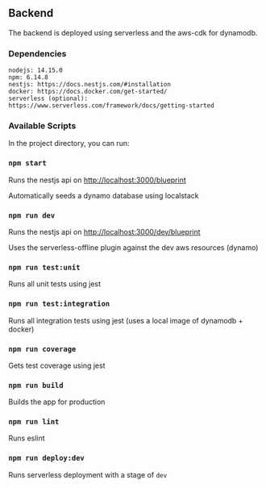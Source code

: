## Backend
The backend is deployed using serverless and the aws-cdk for dynamodb.

### Dependencies
```
nodejs: 14.15.0
npm: 6.14.8
nestjs: https://docs.nestjs.com/#installation
docker: https://docs.docker.com/get-started/
serverless (optional): https://www.serverless.com/framework/docs/getting-started
```

### Available Scripts
In the project directory, you can run:

### `npm start`

Runs the nestjs api on [http://localhost:3000/blueprint](http://localhost:3000/blueprint)

Automatically seeds a dynamo database using localstack

### `npm run dev`

Runs the nestjs api on [http://localhost:3000/dev/blueprint](http://localhost:3000/dev/blueprint)

Uses the serverless-offline plugin against the dev aws resources (dynamo)

### `npm run test:unit`

Runs all unit tests using jest

### `npm run test:integration`

Runs all integration tests using jest (uses a local image of dynamodb + docker)

### `npm run coverage`

Gets test coverage using jest

### `npm run build`

Builds the app for production

### `npm run lint`

Runs eslint

### `npm run deploy:dev`

Runs serverless deployment with a stage of `dev`
